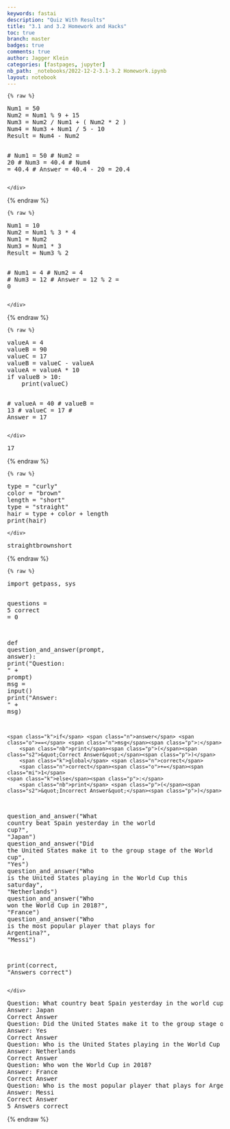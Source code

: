 ```yaml
---
keywords: fastai
description: "Quiz With Results"
title: "3.1 and 3.2 Homework and Hacks"
toc: true
branch: master
badges: true
comments: true
author: Jagger Klein
categories: [fastpages, jupyter]
nb_path: _notebooks/2022-12-2-3.1-3.2 Homework.ipynb
layout: notebook
---
```


<!--
#################################################
### THIS FILE WAS AUTOGENERATED! DO NOT EDIT! ###
#################################################
# file to edit: _notebooks/2022-12-2-3.1-3.2 Homework.ipynb
-->

<div class="container" id="notebook-container">
        
    {% raw %}
    
<div class="cell border-box-sizing code_cell rendered">
<div class="input">

<div class="inner_cell">
    <div class="input_area">
<div class=" highlight hl-ipython3"><pre><span></span><span class="n">Num1</span> <span class="o">=</span> <span class="mi">50</span>
<span class="n">Num2</span> <span class="o">=</span> <span class="n">Num1</span> <span class="o">%</span> <span class="mi">9</span> <span class="o">+</span> <span class="mi">15</span>
<span class="n">Num3</span> <span class="o">=</span> <span class="n">Num2</span> <span class="o">/</span> <span class="n">Num1</span> <span class="o">+</span> <span class="p">(</span> <span class="n">Num2</span> <span class="o">*</span> <span class="mi">2</span> <span class="p">)</span>
<span class="n">Num4</span> <span class="o">=</span> <span class="n">Num3</span> <span class="o">+</span> <span class="n">Num1</span> <span class="o">/</span> <span class="mi">5</span> <span class="o">-</span> <span class="mi">10</span>
<span class="n">Result</span> <span class="o">=</span> <span class="n">Num4</span> <span class="o">-</span> <span class="n">Num2</span>

<span class="c1"># Num1 = 50</span>
<span class="c1"># Num2 = 20</span>
<span class="c1"># Num3 = 40.4</span>
<span class="c1"># Num4 = 40.4</span>
<span class="c1"># Answer = 40.4 - 20 = 20.4</span>
</pre></div>

    </div>
</div>
</div>

</div>
    {% endraw %}

    {% raw %}
    
<div class="cell border-box-sizing code_cell rendered">
<div class="input">

<div class="inner_cell">
    <div class="input_area">
<div class=" highlight hl-ipython3"><pre><span></span><span class="n">Num1</span> <span class="o">=</span> <span class="mi">10</span>
<span class="n">Num2</span> <span class="o">=</span> <span class="n">Num1</span> <span class="o">%</span> <span class="mi">3</span> <span class="o">*</span> <span class="mi">4</span>
<span class="n">Num1</span> <span class="o">=</span> <span class="n">Num2</span>
<span class="n">Num3</span> <span class="o">=</span> <span class="n">Num1</span> <span class="o">*</span> <span class="mi">3</span>
<span class="n">Result</span> <span class="o">=</span> <span class="n">Num3</span> <span class="o">%</span> <span class="mi">2</span>

<span class="c1"># Num1 = 4</span>
<span class="c1"># Num2 = 4</span>
<span class="c1"># Num3 = 12</span>
<span class="c1"># Answer = 12 % 2 = 0 </span>
</pre></div>

    </div>
</div>
</div>

</div>
    {% endraw %}

    {% raw %}
    
<div class="cell border-box-sizing code_cell rendered">
<div class="input">

<div class="inner_cell">
    <div class="input_area">
<div class=" highlight hl-ipython3"><pre><span></span><span class="n">valueA</span> <span class="o">=</span> <span class="mi">4</span>
<span class="n">valueB</span> <span class="o">=</span> <span class="mi">90</span>
<span class="n">valueC</span> <span class="o">=</span> <span class="mi">17</span>
<span class="n">valueB</span> <span class="o">=</span> <span class="n">valueC</span> <span class="o">-</span> <span class="n">valueA</span>
<span class="n">valueA</span> <span class="o">=</span> <span class="n">valueA</span> <span class="o">*</span> <span class="mi">10</span>
<span class="k">if</span> <span class="n">valueB</span> <span class="o">&gt;</span> <span class="mi">10</span><span class="p">:</span>
    <span class="nb">print</span><span class="p">(</span><span class="n">valueC</span><span class="p">)</span>

<span class="c1"># valueA = 40</span>
<span class="c1"># valueB = 13</span>
<span class="c1"># valueC = 17</span>
<span class="c1"># Answer = 17</span>
</pre></div>

    </div>
</div>
</div>

<div class="output_wrapper">
<div class="output">

<div class="output_area">

<div class="output_subarea output_stream output_stdout output_text">
<pre>17
</pre>
</div>
</div>

</div>
</div>

</div>
    {% endraw %}

    {% raw %}
    
<div class="cell border-box-sizing code_cell rendered">
<div class="input">

<div class="inner_cell">
    <div class="input_area">
<div class=" highlight hl-ipython3"><pre><span></span><span class="nb">type</span> <span class="o">=</span> <span class="s2">&quot;curly&quot;</span>
<span class="n">color</span> <span class="o">=</span> <span class="s2">&quot;brown&quot;</span>
<span class="n">length</span> <span class="o">=</span> <span class="s2">&quot;short&quot;</span>
<span class="nb">type</span> <span class="o">=</span> <span class="s2">&quot;straight&quot;</span>
<span class="n">hair</span> <span class="o">=</span> <span class="nb">type</span> <span class="o">+</span> <span class="n">color</span> <span class="o">+</span> <span class="n">length</span>
<span class="nb">print</span><span class="p">(</span><span class="n">hair</span><span class="p">)</span>
</pre></div>

    </div>
</div>
</div>

<div class="output_wrapper">
<div class="output">

<div class="output_area">

<div class="output_subarea output_stream output_stdout output_text">
<pre>straightbrownshort
</pre>
</div>
</div>

</div>
</div>

</div>
    {% endraw %}

    {% raw %}
    
<div class="cell border-box-sizing code_cell rendered">
<div class="input">

<div class="inner_cell">
    <div class="input_area">
<div class=" highlight hl-ipython3"><pre><span></span><span class="kn">import</span> <span class="nn">getpass</span><span class="o">,</span> <span class="nn">sys</span>

<span class="n">questions</span> <span class="o">=</span> <span class="mi">5</span>
<span class="n">correct</span> <span class="o">=</span> <span class="mi">0</span>

<span class="k">def</span> <span class="nf">question_and_answer</span><span class="p">(</span><span class="n">prompt</span><span class="p">,</span> <span class="n">answer</span><span class="p">):</span>
    <span class="nb">print</span><span class="p">(</span><span class="s2">&quot;Question: &quot;</span> <span class="o">+</span> <span class="n">prompt</span><span class="p">)</span>
    <span class="n">msg</span> <span class="o">=</span> <span class="nb">input</span><span class="p">()</span>
    <span class="nb">print</span><span class="p">(</span><span class="s2">&quot;Answer: &quot;</span> <span class="o">+</span> <span class="n">msg</span><span class="p">)</span>

    <span class="k">if</span> <span class="n">answer</span> <span class="o">==</span> <span class="n">msg</span><span class="p">:</span>
        <span class="nb">print</span><span class="p">(</span><span class="s2">&quot;Correct Answer&quot;</span><span class="p">)</span>
        <span class="k">global</span> <span class="n">correct</span>
        <span class="n">correct</span><span class="o">+=</span><span class="mi">1</span>
    <span class="k">else</span><span class="p">:</span>
        <span class="nb">print</span> <span class="p">(</span><span class="s2">&quot;Incorrect Answer&quot;</span><span class="p">)</span>
 
<span class="n">question_and_answer</span><span class="p">(</span><span class="s2">&quot;What country beat Spain yesterday in the world cup?&quot;</span><span class="p">,</span> <span class="s2">&quot;Japan&quot;</span><span class="p">)</span>
<span class="n">question_and_answer</span><span class="p">(</span><span class="s2">&quot;Did the United States make it to the group stage of the World cup&quot;</span><span class="p">,</span> <span class="s2">&quot;Yes&quot;</span><span class="p">)</span>
<span class="n">question_and_answer</span><span class="p">(</span><span class="s2">&quot;Who is the United States playing in the World Cup this saturday&quot;</span><span class="p">,</span> <span class="s2">&quot;Netherlands&quot;</span><span class="p">)</span>
<span class="n">question_and_answer</span><span class="p">(</span><span class="s2">&quot;Who won the World Cup in 2018?&quot;</span><span class="p">,</span> <span class="s2">&quot;France&quot;</span><span class="p">)</span>
<span class="n">question_and_answer</span><span class="p">(</span><span class="s2">&quot;Who is the most popular player that plays for Argentina?&quot;</span><span class="p">,</span> <span class="s2">&quot;Messi&quot;</span><span class="p">)</span>


<span class="nb">print</span><span class="p">(</span><span class="n">correct</span><span class="p">,</span> <span class="s2">&quot;Answers correct&quot;</span><span class="p">)</span>
</pre></div>

    </div>
</div>
</div>

<div class="output_wrapper">
<div class="output">

<div class="output_area">

<div class="output_subarea output_stream output_stdout output_text">
<pre>Question: What country beat Spain yesterday in the world cup?
Answer: Japan
Correct Answer
Question: Did the United States make it to the group stage of the World cup
Answer: Yes
Correct Answer
Question: Who is the United States playing in the World Cup this saturday
Answer: Netherlands
Correct Answer
Question: Who won the World Cup in 2018?
Answer: France
Correct Answer
Question: Who is the most popular player that plays for Argentina?
Answer: Messi
Correct Answer
5 Answers correct
</pre>
</div>
</div>

</div>
</div>

</div>
    {% endraw %}

</div>
 

